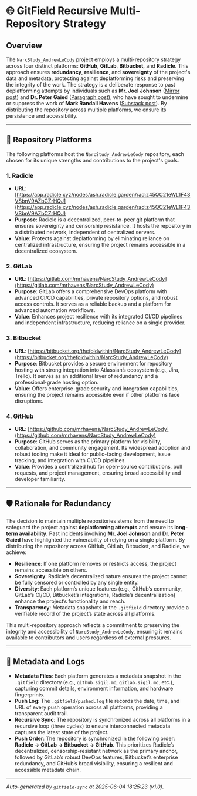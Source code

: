 # 🌐 GitField Recursive Multi-Repository Strategy

## Overview

The `NarcStudy_AndrewLeCody` project employs a multi-repository strategy across four distinct platforms: **GitHub**, **GitLab**, **Bitbucket**, and **Radicle**. This approach ensures **redundancy**, **resilience**, and **sovereignty** of the project's data and metadata, protecting against deplatforming risks and preserving the integrity of the work. The strategy is a deliberate response to past deplatforming attempts by individuals such as **Mr. Joel Johnson** ([Mirror post](https://mirror.xyz/neutralizingnarcissism.eth/x40_zDWWrYOJ7nh8Y0fk06_3kNEP0KteSSRjPmXkiGg?utm_medium=social&utm_source=heylink.me)) and **Dr. Peter Gaied** ([Paragraph post](https://paragraph.com/@neutralizingnarcissism/%F0%9F%9C%81-the-narcissistic-messiah)), who have sought to undermine or suppress the work of **Mark Randall Havens** ([Substack post](https://theempathictechnologist.substack.com/p/mark-randall-havens-the-architect)). By distributing the repository across multiple platforms, we ensure its persistence and accessibility.

---

## 📍 Repository Platforms

The following platforms host the `NarcStudy_AndrewLeCody` repository, each chosen for its unique strengths and contributions to the project's goals.

### 1. Radicle
- **URL**: [https://app.radicle.xyz/nodes/ash.radicle.garden/rad:z45QC21eWL1F43VSbnV9AZbCZrHQJ](https://app.radicle.xyz/nodes/ash.radicle.garden/rad:z45QC21eWL1F43VSbnV9AZbCZrHQJ)
- **Purpose**: Radicle is a decentralized, peer-to-peer git platform that ensures sovereignty and censorship resistance. It hosts the repository in a distributed network, independent of centralized servers.
- **Value**: Protects against deplatforming by eliminating reliance on centralized infrastructure, ensuring the project remains accessible in a decentralized ecosystem.

### 2. GitLab
- **URL**: [https://gitlab.com/mrhavens/NarcStudy_AndrewLeCody](https://gitlab.com/mrhavens/NarcStudy_AndrewLeCody)
- **Purpose**: GitLab offers a comprehensive DevOps platform with advanced CI/CD capabilities, private repository options, and robust access controls. It serves as a reliable backup and a platform for advanced automation workflows.
- **Value**: Enhances project resilience with its integrated CI/CD pipelines and independent infrastructure, reducing reliance on a single provider.

### 3. Bitbucket
- **URL**: [https://bitbucket.org/thefoldwithin/NarcStudy_AndrewLeCody](https://bitbucket.org/thefoldwithin/NarcStudy_AndrewLeCody)
- **Purpose**: Bitbucket provides a secure environment for repository hosting with strong integration into Atlassian’s ecosystem (e.g., Jira, Trello). It serves as an additional layer of redundancy and a professional-grade hosting option.
- **Value**: Offers enterprise-grade security and integration capabilities, ensuring the project remains accessible even if other platforms face disruptions.

### 4. GitHub
- **URL**: [https://github.com/mrhavens/NarcStudy_AndrewLeCody](https://github.com/mrhavens/NarcStudy_AndrewLeCody)
- **Purpose**: GitHub serves as the primary platform for visibility, collaboration, and community engagement. Its widespread adoption and robust tooling make it ideal for public-facing development, issue tracking, and integration with CI/CD pipelines.
- **Value**: Provides a centralized hub for open-source contributions, pull requests, and project management, ensuring broad accessibility and developer familiarity.

---

## 🛡️ Rationale for Redundancy

The decision to maintain multiple repositories stems from the need to safeguard the project against **deplatforming attempts** and ensure its **long-term availability**. Past incidents involving **Mr. Joel Johnson** and **Dr. Peter Gaied** have highlighted the vulnerability of relying on a single platform. By distributing the repository across GitHub, GitLab, Bitbucket, and Radicle, we achieve:

- **Resilience**: If one platform removes or restricts access, the project remains accessible on others.
- **Sovereignty**: Radicle’s decentralized nature ensures the project cannot be fully censored or controlled by any single entity.
- **Diversity**: Each platform’s unique features (e.g., GitHub’s community, GitLab’s CI/CD, Bitbucket’s integrations, Radicle’s decentralization) enhance the project’s functionality and reach.
- **Transparency**: Metadata snapshots in the `.gitfield` directory provide a verifiable record of the project’s state across all platforms.

This multi-repository approach reflects a commitment to preserving the integrity and accessibility of `NarcStudy_AndrewLeCody`, ensuring it remains available to contributors and users regardless of external pressures.

---

## 📜 Metadata and Logs

- **Metadata Files**: Each platform generates a metadata snapshot in the `.gitfield` directory (e.g., `github.sigil.md`, `gitlab.sigil.md`, etc.), capturing commit details, environment information, and hardware fingerprints.
- **Push Log**: The `.gitfield/pushed.log` file records the date, time, and URL of every push operation across all platforms, providing a transparent audit trail.
- **Recursive Sync**: The repository is synchronized across all platforms in a recursive loop (three cycles) to ensure interconnected metadata captures the latest state of the project.
- **Push Order**: The repository is synchronized in the following order: **Radicle → GitLab → Bitbucket → GitHub**. This prioritizes Radicle’s decentralized, censorship-resistant network as the primary anchor, followed by GitLab’s robust DevOps features, Bitbucket’s enterprise redundancy, and GitHub’s broad visibility, ensuring a resilient and accessible metadata chain.

---

_Auto-generated by `gitfield-sync` at 2025-06-04 18:25:23 (v1.0)._
